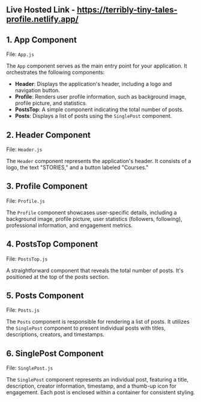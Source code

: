 ## Live Hosted Link - https://terribly-tiny-tales-profile.netlify.app/

## 1. **App Component**

File: `App.js`

The `App` component serves as the main entry point for your application. It orchestrates the following components:

- **Header**: Displays the application's header, including a logo and navigation button.
- **Profile**: Renders user profile information, such as background image, profile picture, and statistics.
- **PostsTop**: A simple component indicating the total number of posts.
- **Posts**: Displays a list of posts using the `SinglePost` component.

## 2. **Header Component**

File: `Header.js`

The `Header` component represents the application's header. It consists of a logo, the text "STORIES," and a button labeled "Courses."

## 3. **Profile Component**

File: `Profile.js`

The `Profile` component showcases user-specific details, including a background image, profile picture, user statistics (followers, following), professional information, and engagement metrics.

## 4. **PostsTop Component**

File: `PostsTop.js`

A straightforward component that reveals the total number of posts. It's positioned at the top of the posts section.

## 5. **Posts Component**

File: `Posts.js`

The `Posts` component is responsible for rendering a list of posts. It utilizes the `SinglePost` component to present individual posts with titles, descriptions, creators, and timestamps.

## 6. **SinglePost Component**

File: `SinglePost.js`

The `SinglePost` component represents an individual post, featuring a title, description, creator information, timestamp, and a thumb-up icon for engagement. Each post is enclosed within a container for consistent styling.
